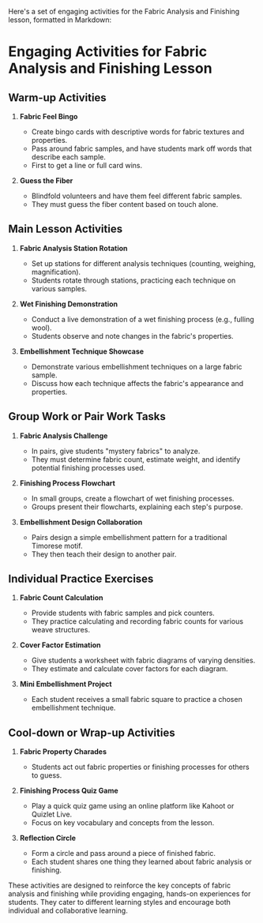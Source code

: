 Here's a set of engaging activities for the Fabric Analysis and Finishing lesson, formatted in Markdown:

# Engaging Activities for Fabric Analysis and Finishing Lesson

## Warm-up Activities

1. **Fabric Feel Bingo**
   - Create bingo cards with descriptive words for fabric textures and properties.
   - Pass around fabric samples, and have students mark off words that describe each sample.
   - First to get a line or full card wins.

2. **Guess the Fiber**
   - Blindfold volunteers and have them feel different fabric samples.
   - They must guess the fiber content based on touch alone.

## Main Lesson Activities

1. **Fabric Analysis Station Rotation**
   - Set up stations for different analysis techniques (counting, weighing, magnification).
   - Students rotate through stations, practicing each technique on various samples.

2. **Wet Finishing Demonstration**
   - Conduct a live demonstration of a wet finishing process (e.g., fulling wool).
   - Students observe and note changes in the fabric's properties.

3. **Embellishment Technique Showcase**
   - Demonstrate various embellishment techniques on a large fabric sample.
   - Discuss how each technique affects the fabric's appearance and properties.

## Group Work or Pair Work Tasks

1. **Fabric Analysis Challenge**
   - In pairs, give students "mystery fabrics" to analyze.
   - They must determine fabric count, estimate weight, and identify potential finishing processes used.

2. **Finishing Process Flowchart**
   - In small groups, create a flowchart of wet finishing processes.
   - Groups present their flowcharts, explaining each step's purpose.

3. **Embellishment Design Collaboration**
   - Pairs design a simple embellishment pattern for a traditional Timorese motif.
   - They then teach their design to another pair.

## Individual Practice Exercises

1. **Fabric Count Calculation**
   - Provide students with fabric samples and pick counters.
   - They practice calculating and recording fabric counts for various weave structures.

2. **Cover Factor Estimation**
   - Give students a worksheet with fabric diagrams of varying densities.
   - They estimate and calculate cover factors for each diagram.

3. **Mini Embellishment Project**
   - Each student receives a small fabric square to practice a chosen embellishment technique.

## Cool-down or Wrap-up Activities

1. **Fabric Property Charades**
   - Students act out fabric properties or finishing processes for others to guess.

2. **Finishing Process Quiz Game**
   - Play a quick quiz game using an online platform like Kahoot or Quizlet Live.
   - Focus on key vocabulary and concepts from the lesson.

3. **Reflection Circle**
   - Form a circle and pass around a piece of finished fabric.
   - Each student shares one thing they learned about fabric analysis or finishing.

These activities are designed to reinforce the key concepts of fabric analysis and finishing while providing engaging, hands-on experiences for students. They cater to different learning styles and encourage both individual and collaborative learning.